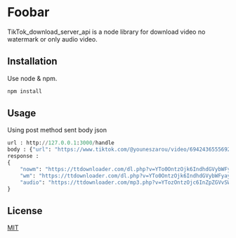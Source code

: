 # Foobar

TikTok_download_server_api is a node library for download video no watermark or only audio video.

## Installation

Use node & npm.

```bash
npm install
```

## Usage
Using post method sent body json
```python
url : http://127.0.0.1:3000/handle
body : {"url": "https://www.tiktok.com/@youneszarou/video/6942436555692805381"}
response : 
{
    "nowm": "https://ttdownloader.com/dl.php?v=YTo0OntzOjk6IndhdGVybWFyayI7YjowO3M6NzoidmlkZW9JZCI7czozMjoiYzc5YWZmNmIwYzkwNzk2ZDMxODg0YmU0MmMxMjJjNGIiO3M6MzoidWlkIjtzOjMyOiJiOTVlNzhiMmVmM2RiNjJmYjFkMTI4ZWE2ZGVjMGU2ZSI7czo0OiJ0aW1lIjtpOjE2NTYzMDA2Njk7fQ==",
    "wm": "https://ttdownloader.com/dl.php?v=YTo0OntzOjk6IndhdGVybWFyayI7YjoxO3M6NzoidmlkZW9JZCI7czozMjoiYzc5YWZmNmIwYzkwNzk2ZDMxODg0YmU0MmMxMjJjNGIiO3M6MzoidWlkIjtzOjMyOiJiOTVlNzhiMmVmM2RiNjJmYjFkMTI4ZWE2ZGVjMGU2ZSI7czo0OiJ0aW1lIjtpOjE2NTYzMDA2Njk7fQ==",
    "audio": "https://ttdownloader.com/mp3.php?v=YTozOntzOjc6InZpZGVvSWQiO3M6MzI6ImM3OWFmZjZiMGM5MDc5NmQzMTg4NGJlNDJjMTIyYzRiIjtzOjM6InVpZCI7czozMjoiYjk1ZTc4YjJlZjNkYjYyZmIxZDEyOGVhNmRlYzBlNmUiO3M6NDoidGltZSI7aToxNjU2MzAwNjY5O30="
}
```

## License
[MIT](https://choosealicense.com/licenses/mit/)
